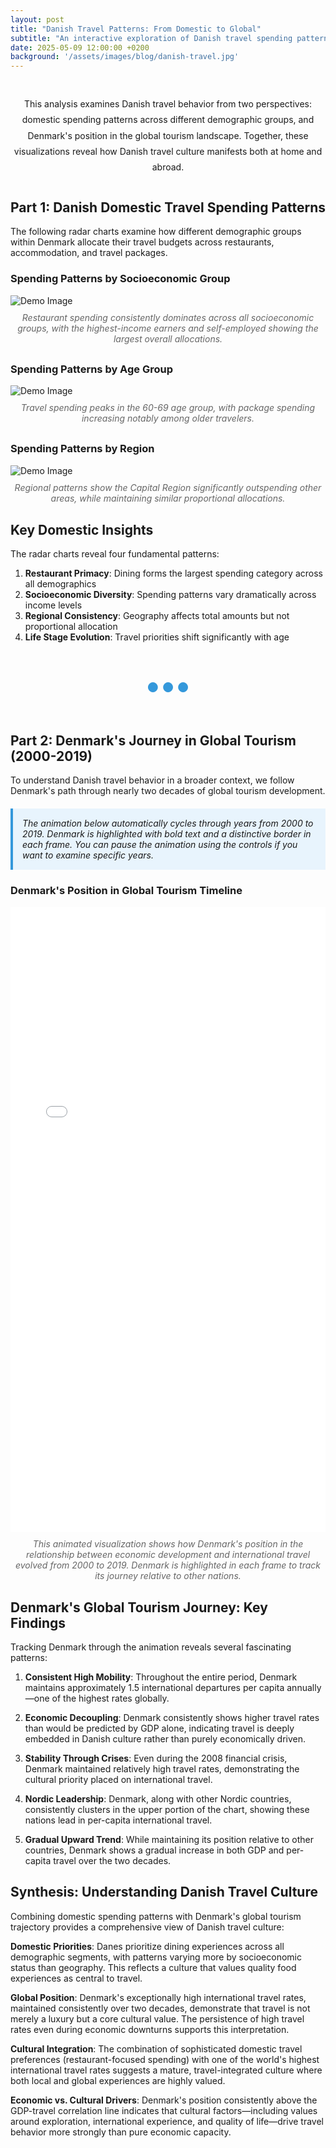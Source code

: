 ```yaml
---
layout: post
title: "Danish Travel Patterns: From Domestic to Global"
subtitle: "An interactive exploration of Danish travel spending patterns and Denmark's journey in global tourism"
date: 2025-05-09 12:00:00 +0200
background: '/assets/images/blog/danish-travel.jpg'
---
```


<style>
.intro-section {
  max-width: 800px;
  margin: 40px auto;
  text-align: center;
  line-height: 1.8;
}

.section-divider {
  text-align: center;
  margin: 60px 0;
  font-size: 1.5em;
  color: #3498db;
  font-weight: bold;
}

.viz-caption {
  text-align: center;
  font-style: italic;
  color: #666;
  margin-top: 10px;
  margin-bottom: 30px;
}

.iframe-container {
  position: relative;
  width: 100%;
  height: 750px;
  margin: 30px 0;
  background-color: #f8f9fa;
  border-radius: 8px;
  box-shadow: 0 4px 12px rgba(0,0,0,0.1);
  overflow: hidden;
}

.iframe-container iframe {
  width: 100%;
  height: 100%;
  border: none;
}

.highlight-box {
  background-color: #e8f4fd;
  border-left: 4px solid #3498db;
  padding: 15px;
  margin: 20px 0;
  font-style: italic;
}
</style>

<div class="intro-section">
This analysis examines Danish travel behavior from two perspectives: domestic spending patterns across different demographic groups, and Denmark's position in the global tourism landscape. Together, these visualizations reveal how Danish travel culture manifests both at home and abroad.
</div>

## Part 1: Danish Domestic Travel Spending Patterns

The following radar charts examine how different demographic groups within Denmark allocate their travel budgets across restaurants, accommodation, and travel packages.

### Spending Patterns by Socioeconomic Group

<img class="img-fluid" src="/assets/danish_travel_socioeconomic_final.png" alt="Demo Image">

<div class="viz-caption">
Restaurant spending consistently dominates across all socioeconomic groups, with the highest-income earners and self-employed showing the largest overall allocations.
</div>

### Spending Patterns by Age Group

<img class="img-fluid" src="/assets/danish_travel_age_final.png" alt="Demo Image">

<div class="viz-caption">
Travel spending peaks in the 60-69 age group, with package spending increasing notably among older travelers.
</div>

### Spending Patterns by Region

<img class="img-fluid" src="/assets/danish_travel_region_final.png" alt="Demo Image">

<div class="viz-caption">
Regional patterns show the Capital Region significantly outspending other areas, while maintaining similar proportional allocations.
</div>

## Key Domestic Insights

The radar charts reveal four fundamental patterns:

1. **Restaurant Primacy**: Dining forms the largest spending category across all demographics
2. **Socioeconomic Diversity**: Spending patterns vary dramatically across income levels
3. **Regional Consistency**: Geography affects total amounts but not proportional allocation
4. **Life Stage Evolution**: Travel priorities shift significantly with age

<div class="section-divider">● ● ●</div>

## Part 2: Denmark's Journey in Global Tourism (2000-2019)

To understand Danish travel behavior in a broader context, we follow Denmark's path through nearly two decades of global tourism development.

<div class="highlight-box">
The animation below automatically cycles through years from 2000 to 2019. Denmark is highlighted with bold text and a distinctive border in each frame. You can pause the animation using the controls if you want to examine specific years.
</div>

### Denmark's Position in Global Tourism Timeline

<iframe src="/assets/denmark_tourism_bubble_final_animation.html" width="100%" height="1000" frameborder="0"></iframe>

<div class="viz-caption">
This animated visualization shows how Denmark's position in the relationship between economic development and international travel evolved from 2000 to 2019. Denmark is highlighted in each frame to track its journey relative to other nations.
</div>

## Denmark's Global Tourism Journey: Key Findings

Tracking Denmark through the animation reveals several fascinating patterns:

1. **Consistent High Mobility**: Throughout the entire period, Denmark maintains approximately 1.5 international departures per capita annually—one of the highest rates globally.

2. **Economic Decoupling**: Denmark consistently shows higher travel rates than would be predicted by GDP alone, indicating travel is deeply embedded in Danish culture rather than purely economically driven.

3. **Stability Through Crises**: Even during the 2008 financial crisis, Denmark maintained relatively high travel rates, demonstrating the cultural priority placed on international travel.

4. **Nordic Leadership**: Denmark, along with other Nordic countries, consistently clusters in the upper portion of the chart, showing these nations lead in per-capita international travel.

5. **Gradual Upward Trend**: While maintaining its position relative to other countries, Denmark shows a gradual increase in both GDP and per-capita travel over the two decades.

## Synthesis: Understanding Danish Travel Culture

Combining domestic spending patterns with Denmark's global tourism trajectory provides a comprehensive view of Danish travel culture:

**Domestic Priorities**: Danes prioritize dining experiences across all demographic segments, with patterns varying more by socioeconomic status than geography. This reflects a culture that values quality food experiences as central to travel.

**Global Position**: Denmark's exceptionally high international travel rates, maintained consistently over two decades, demonstrate that travel is not merely a luxury but a core cultural value. The persistence of high travel rates even during economic downturns supports this interpretation.

**Cultural Integration**: The combination of sophisticated domestic travel preferences (restaurant-focused spending) with one of the world's highest international travel rates suggests a mature, travel-integrated culture where both local and global experiences are highly valued.

**Economic vs. Cultural Drivers**: Denmark's position consistently above the GDP-travel correlation line indicates that cultural factors—including values around exploration, international experience, and quality of life—drive travel behavior more strongly than pure economic capacity.